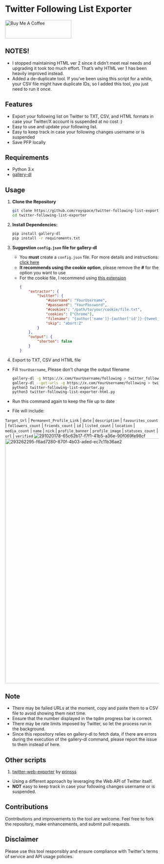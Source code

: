 # Twitter Following List Exporter

<a href="https://www.buymeacoffee.com/royspace" target="_blank"><img src="https://cdn.buymeacoffee.com/buttons/v2/default-yellow.png" alt="Buy Me A Coffee" style="height: 60px !important;width: 217px !important;" ></a>

## NOTES!
- I stopped maintaining HTML ver 2 since it didn’t meet real needs and upgrading it took too much effort. That’s why HTML ver 1 has been heavily improved instead.
- Added a de-duplicate tool. If you’ve been using this script for a while, your CSV file might have duplicate IDs, so I added this tool, you just need to run it once.

## Features
- Export your following list on Twitter to TXT, CSV, and HTML formats in case your Twitter/X account is suspended at no cost :)
- Easy to use and update your following list.
- Easy to keep track in case your following changes username or is suspended
- Save PFP locally

## Requirements

- Python 3.x
- [gallery-dl](https://github.com/mikf/gallery-dl)

## Usage

1. **Clone the Repository**
     ```bash
     git clone https://github.com/royspace/twitter-following-list-exporter.git
     cd twitter-following-list-exporter
     ```
3. **Install Dependencies:**
     ```bash
     pip install gallery-dl
     pip install -r requirements.txt
     ```

4. **Suggestion `config.json` file for gallery-dl**
   - You **must** create a `config.json` file. For more details and instructions: [click here](https://github.com/mikf/gallery-dl?tab=readme-ov-file#configuration)
   - **It recommends using the cookie option**, please remove the **#** for the option you want to use
   - For the cookie file, I recommend using [this extension](https://chromewebstore.google.com/detail/get-cookiestxt-locally/cclelndahbckbenkjhflpdbgdldlbecc)
     ```json
     {
         "extractor": {
             "twitter": {
                 "#username": "YourUsername",
                 "#password": "YourPassword",
                 "#cookies": "/path/to/your/cookie/file.txt",
                 "cookies": ["Chrome"],
                 "filename": "{author['name']}-{author['id']}-{tweet_id}-{num}-{date:?//%Y%m%d_%H%M%S}.{extension}",
                 "skip": "abort:2"
             }
         },
         "output": {
             "shorten": false
         }
     }
     ```

5. Export to TXT, CSV and HTML file
- Fill `YourUsername`, Please don't change the output filename

     ```bash
     gallery-dl -g https://x.com/YourUsername/following > twitter_following_list.txt
     gallery-dl --get-urls -g https://x.com/YourUsername/following > twitter_following_list_converted.txt
     python3 twitter-following-list-exporter.py
     python3 twitter-following-list-exporter-html.py
     ```


- Run this command again to keep the file up to date
- File will include:

`Target_Url` | `Permanent_Profile_Link` |	`date` | `description` | `favourites_count` | `followers_count` | `friends_count` | `id` | `listed_count` | `location` | `media_count` | `name` | `nick` | `profile_banner` | `profile_image` | `statuses_count` | `url` | `verified`
![291020178-65c62b17-f7f1-41b5-a36e-90f069fe98cf](https://github.com/royspace/twitter-following-list-exporter/assets/85507215/20323926-56a4-4204-8444-c260d27c9954)
<img width="800" alt="293262295-f6ad7280-870f-4b03-aded-ec7c11b36ae2" src="https://github.com/royspace/twitter-following-list-exporter/assets/85507215/d05e95c0-955b-47f1-8652-b98d6b74b33a">

## Note
- There may be failed URLs at the moment, copy and paste them to a CSV file to avoid showing them next time.
- Ensure that the number displayed in the tqdm progress bar is correct.
- There may be rate limits imposed by Twitter, so let the process run in the background.
- Since this repository relies on gallery-dl to fetch data, if there are errors during the execution of the gallery-dl command, please report the issue to them instead of here.

## Other scripts

1. [twitter-web-exporter](https://github.com/prinsss/twitter-web-exporter) by [prinsss](https://github.com/prinsss)
- Using a different approach by leveraging the Web API of Twitter itself.
- **NOT** easy to keep track in case your following changes username or is suspended.

## Contributions
Contributions and improvements to the tool are welcome. Feel free to fork the repository, make enhancements, and submit pull requests.

## Disclaimer
Please use this tool responsibly and ensure compliance with Twitter's terms of service and API usage policies.
